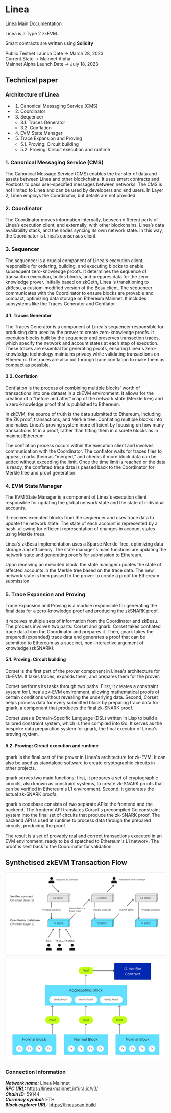 # Linea

[Linea Main Documentation](https://docs.linea.build/overview)

Linea is a Type 2 zkEVM.

Smart contracts are written using **Solidity**  

Public Testnet Launch Date -> March 28, 2023  
Current State -> Mainnet Alpha  
Mainnet Alpha Launch Date -> July 18, 2023

## Technical paper

### Architecture of Linea
- 1. Canonical Messaging Service (CMS)
- 2. Coordinator
- 3. Sequencer
    - 3.1. Traces Generator
    - 3.2. Conflation
- 4. EVM State Manager
- 5. Trace Expansion and Proving
    - 5.1. Proving: Circuit building
    - 5.2. Proving: Circuit execution and runtime
### 1. Canonical Messaging Service (CMS)
The Canonical Message Service (CMS) enables the transfer of data and assets between Linea and other blockchains. It uses smart contracts and Postbots to pass user-specified messages between networks. The CMS is not limited to Linea and can be used by developers and end users. In Layer 2, Linea employs the Coordinator, but details are not provided.

### 2. Coordinator
The Coordinator moves information internally, between different parts of Linea’s execution client, and externally, with other blockchains, Linea’s data availability stack, and the nodes syncing its own network state. In this way, the Coordinator is Linea’s consensus client.

### 3. Sequencer
The sequencer is a crucial component of Linea's execution client, responsible for ordering, building, and executing blocks to enable subsequent zero-knowledge proofs. It determines the sequence of transaction execution, builds blocks, and prepares data for the zero-knowledge prover. Initially based on zkGeth, Linea is transitioning to zkBesu, a custom-modified version of the Besu client. The sequencer communicates with the Coordinator to ensure blocks are provable and compact, optimizing data storage on Ethereum Mainnet. It includes subsystems like the Traces Generator and Conflator.

#### 3.1. Traces Generator

The Traces Generator is a component of Linea's sequencer responsible for producing data used by the prover to create zero-knowledge proofs. It executes blocks built by the sequencer and preserves transaction traces, which specify the network and account states at each step of execution. These traces are essential for generating proofs, ensuring Linea's zero-knowledge technology maintains privacy while validating transactions on Ethereum. The traces are also put through trace conflation to make them as compact as possible.

#### 3.2. Conflation

Conflation is the process of combining multiple blocks' worth of transactions into one dataset in a zkEVM environment. It allows for the creation of a "before and after" map of the network state (Merkle tree) and a zero-knowledge proof that is published to Ethereum.

In zkEVM, the source of truth is the data submitted to Ethereum, including the ZK proof, transactions, and Merkle tree. Conflating multiple blocks into one makes Linea's proving system more efficient by focusing on how many transactions fit in a proof, rather than fitting them in discrete blocks as in mainnet Ethereum.

The conflation process occurs within the execution client and involves communication with the Coordinator. The conflator waits for traces files to appear, marks them as "merged," and checks if more block data can be added without exceeding the limit. Once the time limit is reached or the data is ready, the conflated trace data is passed back to the Coordinator for Merkle tree and proof generation.

### 4. EVM State Manager

The EVM State Manager is a component of Linea's execution client responsible for updating the global network state and the state of individual accounts.

It receives executed blocks from the sequencer and uses trace data to update the network state. The state of each account is represented by a hash, allowing for efficient representation of changes in account states using Merkle trees.

Linea's zkBesu implementation uses a Sparse Merkle Tree, optimizing data storage and efficiency. The state manager's main functions are updating the network state and generating proofs for submission to Ethereum.

Upon receiving an executed block, the state manager updates the state of affected accounts in the Merkle tree based on the trace data. The new network state is then passed to the prover to create a proof for Ethereum submission.

### 5. Trace Expansion and Proving

Trace Expansion and Proving is a module responsible for generating the final data for a zero-knowledge proof and producing the zkSNARK proof.

It receives multiple sets of information from the Coordinator and zkBesu. The process involves two parts: Corset and gnark. Corset takes conflated trace data from the Coordinator and prepares it. Then, gnark takes the prepared (expanded) trace data and generates a proof that can be submitted to Ethereum as a succinct, non-interactive argument of knowledge (zkSNARK).

#### 5.1. Proving: Circuit building

Corset is the first part of the prover component in Linea's architecture for zk-EVM. It takes traces, expands them, and prepares them for the prover.

Corset performs its tasks through two paths: First, it creates a constraint system for Linea's zk-EVM environment, allowing mathematical proofs of certain conditions without revealing the underlying data. Second, Corset helps process data for every submitted block by preparing trace data for gnark, a component that produces the final zk-SNARK proof.

Corset uses a Domain-Specific Language (DSL) written in Lisp to build a tailored constraint system, which is then compiled into Go. It serves as the bespoke data preparation system for gnark, the final executor of Linea's proving system.


#### 5.2. Proving: Circuit execution and runtime

gnark is the final part of the prover in Linea's architecture for zk-EVM. It can also be used as standalone software to create cryptographic circuits in other projects.

gnark serves two main functions: first, it prepares a set of cryptographic circuits, also known as constraint systems, to create zk-SNARK proofs that can be verified in Ethereum's L1 environment. Second, it generates the actual zk-SNARK proofs.

gnark's codebase consists of two separate APIs: the frontend and the backend. The frontend API translates Corset's precompiled Go constraint system into the final set of circuits that produce the zk-SNARK proof. The backend API is used at runtime to process data through the prepared circuits, producing the proof.

The result is a set of provably real and correct transactions executed in an EVM environment, ready to be dispatched to Ethereum's L1 network. The proof is sent back to the Coordinator for validation.

## Synthetised zkEVM Transaction Flow

![](./assets/linea1.webp)
![](./assets/linea2.webp)

### Connection Information
***Network name:*** Linea Mainnet  
***RPC URL:*** https://linea-mainnet.infura.io/v3/  
***Chain ID:*** 59144  
***Currency symbol:*** ETH  
***Block explorer URL:*** https://lineascan.build  